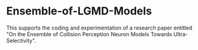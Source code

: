 # Ensemble-of-LGMD-Models
This supports the coding and experimentation of a research paper entitled "On the Ensemble of Collision Perception Neuron
Models Towards Ultra-Selectivity".
